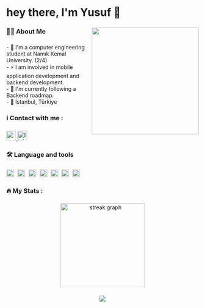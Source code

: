 <h1 align="left">hey there, I'm Yusuf 👋</h1>

###

<img align="right" height="280" src="https://media.giphy.com/media/FspLvJQlQACXu/giphy.gif"  />

###

<h3 align="left">👩‍💻  About Me</h3>

###

<p align="left">- 🎒 I'm a computer engineering student at Namık Kemal University. (2/4)<br>- ⚡ I am involved in mobile application development and backend development.<br>- 🦿 I'm currently following a Backend roadmap.<br>- 📍  İstanbul, Türkiye</p>

###


<h3 align="left">ℹ️ Contact with me :</h3>

###

<div align="left">
  <a href="mailto:yusuftalhaklc@gmail.com" target="_blank">
    <img src="https://img.shields.io/static/v1?message=Gmail&logo=gmail&label=&color=D14836&logoColor=white&labelColor=&style=for-the-badge" height="25" alt="gmail logo"  />
  </a>
  <a href="https://www.linkedin.com/in/yusuftalhaklc/" target="_blank">
    <img src="https://img.shields.io/static/v1?message=LinkedIn&logo=linkedin&label=&color=0077B5&logoColor=white&labelColor=&style=for-the-badge" height="25" alt="linkedin logo"  />
  </a>
</div>

###

<h3 align="left">🛠 Language and tools</h3>

###

<div align="left">
  <img src="https://img.shields.io/badge/Android-3DDC84?logo=android&logoColor=black&style=for-the-badge" height="20" alt="android logo"  />
  <img width="1" />
  <img src="https://img.shields.io/badge/Flutter-02569B?logo=flutter&logoColor=white&style=for-the-badge" height="20" alt="flutter logo"  />
  <img width="1" />
  <img src="https://img.shields.io/badge/Python-3776AB?logo=python&logoColor=white&style=for-the-badge" height="20" alt="python logo"  />
  <img width="1" />
  <img src="https://img.shields.io/badge/FastAPI-009688?logo=fastapi&logoColor=white&style=for-the-badge" height="20" alt="fastapi logo"  />
  <img width="1" />
  <img src="https://img.shields.io/badge/Firebase-FFCA28?logo=firebase&logoColor=black&style=for-the-badge" height="20" alt="firebase logo"  />
  <img width="1" />
  <img src="https://img.shields.io/badge/PostgreSQL-4169E1?logo=postgresql&logoColor=white&style=for-the-badge" height="20" alt="postgresql logo"  />
  <img width="1" />
  <img src="https://img.shields.io/badge/Postman-FF6C37?logo=postman&logoColor=black&style=for-the-badge" height="20" alt="postman logo"  />
</div>

###

<h3 align="left">🔥   My Stats :</h3>

###

<div align="center">
  <img src="https://streak-stats.demolab.com?user=yusuftalhaklc&locale=en&mode=daily&theme=dark&hide_border=false&border_radius=5&order=3" height="220" alt="streak graph"  />
</div>

###

<div align="center">
  <img src="https://visitor-badge.laobi.icu/badge?page_id=yusuftalhaklc.yusuftalhaklc&"  />
</div>
